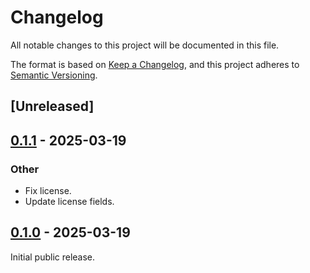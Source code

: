 # Changelog

All notable changes to this project will be documented in this file.

The format is based on [Keep a Changelog](https://keepachangelog.com/en/1.0.0/),
and this project adheres to [Semantic Versioning](https://semver.org/spec/v2.0.0.html).

## [Unreleased]

## [0.1.1](https://github.com/Paligo/regexml/compare/regexml-v0.1.0...regexml-v0.1.1) - 2025-03-19

### Other

- Fix license.
- Update license fields.

## [0.1.0](https://github.com/Paligo/regexml/releases/tag/regexml-v0.1.0) - 2025-03-19

Initial public release.